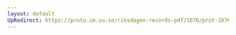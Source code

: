 ```yaml
---
layout: default
UpRedirect: https://pruto.im.uu.se/riksdagen-records-pdf/1876/prot-1876--ak--008/prot-1876--ak--008_000.pdf
---
```

